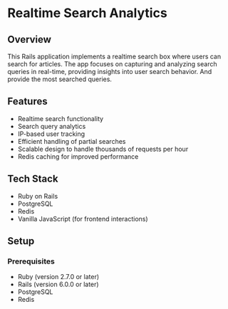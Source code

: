 # Realtime Search Analytics

## Overview
This Rails application implements a realtime search box where users can search for articles. The app focuses on capturing and analyzing search queries in real-time, providing insights into user search behavior. And provide the most searched queries.

## Features
- Realtime search functionality
- Search query analytics
- IP-based user tracking
- Efficient handling of partial searches
- Scalable design to handle thousands of requests per hour
- Redis caching for improved performance

## Tech Stack
- Ruby on Rails
- PostgreSQL
- Redis
- Vanilla JavaScript (for frontend interactions)

## Setup

### Prerequisites
- Ruby (version 2.7.0 or later)
- Rails (version 6.0.0 or later)
- PostgreSQL
- Redis



